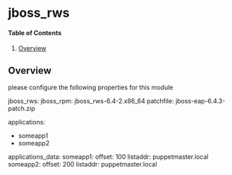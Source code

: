 # jboss_rws

#### Table of Contents

1. [Overview](#overview)

## Overview

please configure the following properties for this module

jboss_rws:
  jboss_rpm: jboss_rws-6.4-2.x86_64
  patchfile: jboss-eap-6.4.3-patch.zip

applications:
  - someapp1
  - someapp2

applications_data:
  someapp1:
    offset: 100
    listaddr: puppetmaster.local
  someapp2:
    offset: 200
    listaddr: puppetmaster.local
